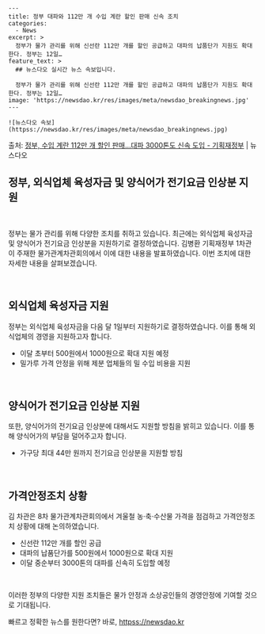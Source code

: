     ---
    title: 정부 대파와 112만 개 수입 계란 할인 판매 신속 조치
    categories:
      - News
    excerpt: >
      정부가 물가 관리를 위해 신선란 112만 개를 할인 공급하고 대파의 납품단가 지원도 확대한다. 정부는 12일…
    feature_text: >
      ## 뉴스다오 실시간 뉴스 속보입니다.
    
      정부가 물가 관리를 위해 신선란 112만 개를 할인 공급하고 대파의 납품단가 지원도 확대한다. 정부는 12일…
    image: 'https://newsdao.kr/res/images/meta/newsdao_breakingnews.jpg'
    ---
    
    ![뉴스다오 속보](httpss://newsdao.kr/res/images/meta/newsdao_breakingnews.jpg)

<p>출처: <a href="httpss://newsdao.kr/2980" rel="dofollow">정부, 수입 계란 112만 개 할인  판매…대파 3000톤도 신속 도입 - 기획재정부</a> | 뉴스다오</p>

<h2 data-ke-size="size26">정부, 외식업체 육성자금 및 양식어가 전기요금 인상분 지원</h2>
<p data-ke-size="size16">&nbsp;</p>
정부는 물가 관리를 위해 다양한 조치를 취하고 있습니다. 최근에는 외식업체 육성자금 및 양식어가 전기요금 인상분을 지원하기로 결정하였습니다. 김병환 기획재정부 1차관이 주재한 물가관계차관회의에서 이에 대한 내용을 발표하였습니다. 이번 조치에 대한 자세한 내용을 살펴보겠습니다.
<p data-ke-size="size16">&nbsp;</p>

<h2 data-ke-size="size24">외식업체 육성자금 지원</h2>
<p data-ke-size="size16">정부는 외식업체 육성자금을 다음 달 1일부터 지원하기로 결정하였습니다. 이를 통해 외식업체의 경영을 지원하고자 합니다.</p>
<ul>
  <li>이달 초부터 500원에서 1000원으로 확대 지원 예정</li>
  <li>밀가루 가격 안정을 위해 제분 업체들의 밀 수입 비용을 지원</li>
</ul>
<p data-ke-size="size16">&nbsp;</p>

<h2 data-ke-size="size24">양식어가 전기요금 인상분 지원</h2>
<p data-ke-size="size16">또한, 양식어가의 전기요금 인상분에 대해서도 지원할 방침을 밝히고 있습니다. 이를 통해 양식어가의 부담을 덜어주고자 합니다.</p>
<ul>
  <li>가구당 최대 44만 원까지 전기요금 인상분을 지원할 방침</li>
</ul>
<p data-ke-size="size16">&nbsp;</p>
<h2 data-ke-size="size24">가격안정조치 상황</h2>
<p data-ke-size="size16">김 차관은 8차 물가관계차관회의에서 겨울철 농·축·수산물 가격을 점검하고 가격안정조치 상황에 대해 논의하였습니다.</p>
<ul>
  <li>신선란 112만 개를 할인 공급</li>
  <li>대파의 납품단가를 500원에서 1000원으로 확대 지원</li>
  <li>이달 중순부터 3000톤의 대파를 신속히 도입할 예정</li>
</ul>
<p data-ke-size="size16">&nbsp;</p>
이러한 정부의 다양한 지원 조치들은 물가 안정과 소상공인들의 경영안정에 기여할 것으로 기대됩니다. 

빠르고 정확한 뉴스를 원한다면? 바로, <a href="httpss://newsdao.kr" rel="dofollow">httpss://newsdao.kr</a>


    